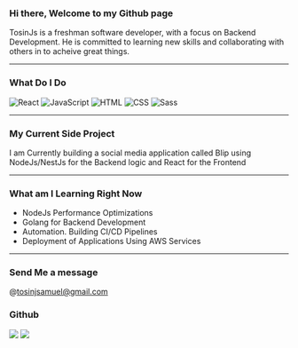 ### Hi there, Welcome to my Github page

TosinJs is a freshman software developer, with a focus on Backend Development. He is committed to learning new skills and collaborating with others in to acheive great things. 

 ---

### What Do I Do
<p>
  <img alt="React" src="https://img.shields.io/badge/React-61DAFB?logo=react&logoColor=white&style=for-the-badge" />
  <img alt="JavaScript" src="https://img.shields.io/badge/JavaScript-F7DF1E?logo=javascript&logoColor=white&style=for-the-badge" />
  <img alt="HTML" src="https://img.shields.io/badge/HTML-E34F26?logo=html5&logoColor=white&style=for-the-badge" />
  <img alt="CSS" src="https://img.shields.io/badge/CSS-1572B6?logo=css3&logoColor=white&style=for-the-badge" />
  <img alt="Sass" src="https://img.shields.io/badge/Sass-CC6699?logo=sass&logoColor=white&style=for-the-badge" /
</p>
  
 ---
  ### My Current Side Project
 <p>I am Currently building a social media application called Blip using NodeJs/NestJs for the Backend logic and React for the Frontend</p>
 
 ---
 ### What am I Learning Right Now
 <ul>
  <li>NodeJs Performance Optimizations</li>
  <li>Golang for Backend Development</li>
  <li>Automation. Building CI/CD Pipelines</li>
  <li>Deployment of Applications Using AWS Services</li>
 </ul>
 
 ---
 
### Send Me a message
@tosinjsamuel@gmail.com

### Github
<img
  src="https://github-readme-stats.vercel.app/api?username=TosinJs&count_private=true&title_color=FD9047&icon_color=FD9047&text_color=0C2233&custom_title=TosinJs+GitHub+Stats&show_icons=true"
/>
<img
  src="https://github-readme-stats.vercel.app/api/top-langs/?username=TosinJs&hide=html&layout=compact"
/>
